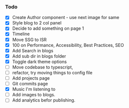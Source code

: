 ### Todo

- [x] Create Author component - use next image for same
- [x] Style blog to 2 col panel
- [x] Decide to add something on page 1
- [x] Timeline
- [x] Move SSG to ISR
- [x] 100 on Performance, Accessibility, Best Practices, SEO
- [x] Add Search in blogs
- [x] Add sub dir in blogs folder
- [x] Toggle dark theme options
- [ ] Move codebase to typescript,
- [ ] refactor, try moving things to config file
- [ ] Add projects page
- [ ] Git commits page
- [x] Music I'm listening to
- [ ] Add images to blogs.
- [ ] Add analytics befor publishing.
